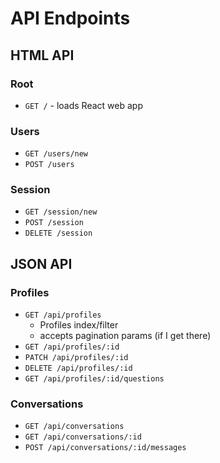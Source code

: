 # API Endpoints

## HTML API

### Root

- `GET /` - loads React web app

### Users

- `GET /users/new`
- `POST /users`

### Session

- `GET /session/new`
- `POST /session`
- `DELETE /session`

## JSON API

### Profiles

- `GET /api/profiles`
  - Profiles index/filter
  - accepts pagination params (if I get there)
- `GET /api/profiles/:id`
- `PATCH /api/profiles/:id`
- `DELETE /api/profiles/:id`
- `GET /api/profiles/:id/questions`

### Conversations

- `GET /api/conversations`
- `GET /api/conversations/:id`
- `POST /api/conversations/:id/messages`

